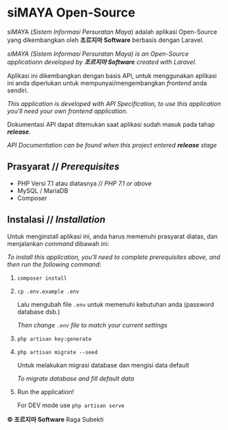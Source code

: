 # siMAYA Open-Source


siMAYA (*Sistem Informasi Persuratan Maya*) adalah aplikasi Open-Source yang dikembangkan oleh **조르지마 Software** berbasis dengan Laravel.

*siMAYA (*Sistem Informasi Persuratan Maya*) is an Open-Source applicationn developed by **조르지마 Software** created with Laravel.*


Aplikasi ini dikembangkan dengan basis API, untuk menggunakan aplikasi ini anda diperlukan untuk mempunyai/mengembangkan  *frontend* anda sendiri.

*This application is developed with API Specification, to use this application you'll need your own frontend application.*


Dokumentasi API dapat ditemukan saat aplikasi sudah masuk pada tahap ***release***.

*API Documentation can be found when this project entered **release** stage*


## Prasyarat // *Prerequisites*

* PHP Versi 7.1 atau diatasnya // *PHP 7.1 or above*
* MySQL / MariaDB
* Composer


## Instalasi // *Installation*

Untuk menginstall aplikasi ini, anda harus memenuhi prasyarat diatas, dan menjalankan *command* dibawah ini:

*To install this application, you'll need to complete prerequisites above, and then run the following command*:

1. `composer install`
2. `cp .env.example .env` 

	Lalu mengubah file `.env` untuk memenuhi kebutuhan anda (password database dsb.)

	*Then change `.env` file to match your current settings*
3. `php artisan key:generate`
4. `php artisan migrate --seed`

	Untuk melakukan migrasi database dan mengisi data default

	*To migrate database and fill default data*
5. Run the application!

	For DEV mode use `php artisan serve`


**&copy; 조르지마 Software** Raga Subekti
